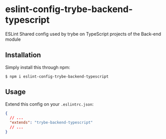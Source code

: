 # eslint-config-trybe-backend-typescript

ESLint Shared config used by trybe on TypeScript projects of the Back-end module

## Installation

Simply install this through npm:

```shell
$ npm i eslint-config-trybe-backend-typescript
```

## Usage

Extend this config on your `.eslintrc.json`:

```json
{
  // ...
  "extends": "trybe-backend-typescript"
  // ...
}
```
